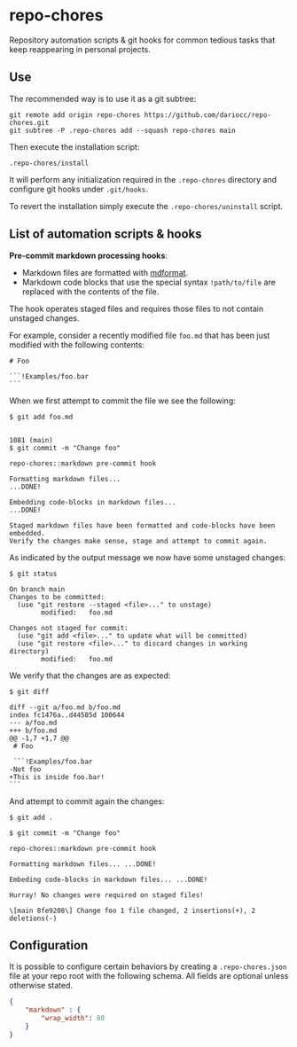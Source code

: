 # repo-chores

Repository automation scripts & git hooks for common tedious tasks that keep
reappearing in personal projects.

## Use

The recommended way is to use it as a git subtree:

```
git remote add origin repo-chores https://github.com/dariocc/repo-chores.git
git subtree -P .repo-chores add --squash repo-chores main
```

Then execute the installation script:

```
.repo-chores/install
```

It will perform any initialization required in the `.repo-chores` directory and
configure git hooks under `.git/hooks`.

To revert the installation simply execute the `.repo-chores/uninstall` script.

## List of automation scripts & hooks

__Pre-commit markdown processing hooks__:

- Markdown files are formatted with
  [mdformat](https://github.com/executablebooks/mdformat).
- Markdown code blocks that use the special syntax `!path/to/file` are replaced
  with the contents of the file.

The hook operates staged files and requires those files to not contain unstaged
changes.

For example, consider a recently modified file `foo.md` that has been just
modified with the following contents:

````
# Foo

```!Examples/foo.bar
```
````

When we first attempt to commit the file we see the following:

```
$ git add foo.md


1081 (main) 
$ git commit -m "Change foo"

repo-chores::markdown pre-commit hook

Formatting markdown files...
...DONE!

Embedding code-blocks in markdown files...
...DONE!

Staged markdown files have been formatted and code-blocks have been embedded.
Verify the changes make sense, stage and attempt to commit again.
```

As indicated by the output message we now have some unstaged changes:

```
$ git status

On branch main
Changes to be committed:
  (use "git restore --staged <file>..." to unstage)
        modified:   foo.md

Changes not staged for commit:
  (use "git add <file>..." to update what will be committed)
  (use "git restore <file>..." to discard changes in working directory)
        modified:   foo.md
```

We verify that the changes are as expected:

````
$ git diff

diff --git a/foo.md b/foo.md
index fc1476a..d44585d 100644
--- a/foo.md
+++ b/foo.md
@@ -1,7 +1,7 @@
 # Foo
 
 ```!Examples/foo.bar
-Not foo
+This is inside foo.bar!
```
````

And attempt to commit again the changes:

```
$ git add .

$ git commit -m "Change foo"

repo-chores::markdown pre-commit hook

Formatting markdown files... ...DONE!

Embeding code-blocks in markdown files... ...DONE!

Hurray! No changes were required on staged files!

\[main 8fe9208\] Change foo 1 file changed, 2 insertions(+), 2 deletions(-)

```

## Configuration

It is possible to configure certain behaviors by creating a `.repo-chores.json`
file at your repo root with the following schema. All fields are optional unless
otherwise stated.

```json
{
    "markdown" : {
        "wrap_width": 80
    }
}
```
